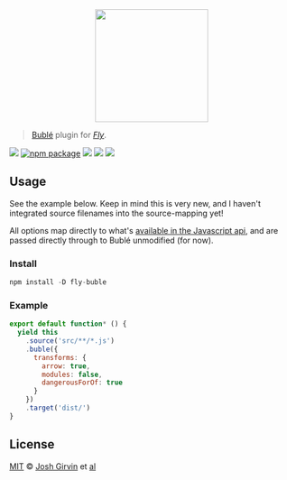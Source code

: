 <div align="center">
  <a href="http://github.com/flyjs/fly">
    <img width=200px  src="https://cloud.githubusercontent.com/assets/8317250/8733685/0be81080-2c40-11e5-98d2-c634f076ccd7.png">
  </a>
</div>

> [Bublé](https://buble.surge.sh/guide/) plugin for _[Fly][fly]_.

[![][fly-badge]][fly]
[![npm package][npm-ver-link]][releases]
[![][dl-badge]][npm-pkg-link]
[![][travis-badge]][travis-link]
[![][mit-badge]][mit]

## Usage
See the example below. Keep in mind this is very new, and I haven't integrated source filenames into the source-mapping yet!

All options map directly to what's [available in the Javascript api](https://buble.surge.sh/guide/#using-the-javascript-api), and are passed directly through to Bublé unmodified (for now).

### Install

```a
npm install -D fly-buble
```

### Example

```js
export default function* () {
  yield this
    .source('src/**/*.js')
    .buble({
      transforms: {
        arrow: true,
        modules: false,
        dangerousForOf: true
      }
    })
    .target('dist/')
}
```

## License

[MIT][mit] © [Josh Girvin][author] et [al][contributors]


[mit]:          http://opensource.org/licenses/MIT
[author]:       http://github.com/girvo
[contributors]: https://github.com/girvo/fly-buble/graphs/contributors
[releases]:     https://github.com/girvo/fly-buble/releases
[fly]:          https://www.github.com/flyjs/fly
[fly-badge]:    https://img.shields.io/badge/fly-JS-05B3E1.svg?style=flat-square
[mit-badge]:    https://img.shields.io/badge/license-MIT-444444.svg?style=flat-square
[npm-pkg-link]: https://www.npmjs.org/package/fly-buble
[npm-ver-link]: https://img.shields.io/npm/v/fly-buble.svg?style=flat-square
[dl-badge]:     http://img.shields.io/npm/dm/fly-buble.svg?style=flat-square
[travis-link]:  https://travis-ci.org/girvo/fly-buble
[travis-badge]: http://img.shields.io/travis/girvo/fly-buble.svg?style=flat-square
